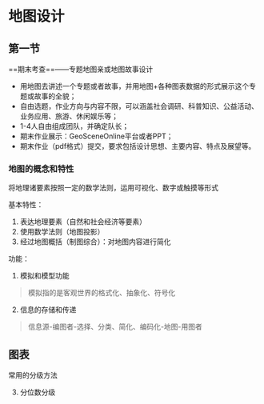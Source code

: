 # 地图设计

## 第一节

==期末考查==——专题地图亲或地图故事设计

- ﻿用地图去讲述一个专题或者故事，并用地图+各种图表数据的形式展示这个专题或故事的全貌；
- ﻿﻿自由选题，作业方向与内容不限，可以涵盖社会调研、科普知识、公益活动、业务应用、旅游、休闲娱乐等；
- ﻿1-4人自由组成团队，并确定队长；
- ﻿期末作业展示：GeoSceneOnline平台或者PPT；
- ﻿期末作业（pdf格式）提交，要求包括设计思想、主要内容、特点及展望等。

### 地图的概念和特性

将地理诸要素按照一定的数学法则，运用可视化、数字或触摸等形式

基本特性：

1. 表达地理要素（自然和社会经济等要素）
2. 使用数学法则（地图投影）
3. 经过地图概括（制图综合）：对地图内容进行简化

功能：

1. 模拟和模型功能

> 模拟指的是客观世界的格式化、抽象化、符号化

2. 信息的存储和传递

> 信息源-编图者-选择、分类、简化、编码化-地图-用图者

## 图表

常用的分级方法

3. 分位数分级
